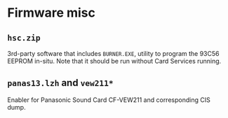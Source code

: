 # Firmware misc

## `hsc.zip`

3rd-party software that includes `BURNER.EXE`, utility to program the 93C56 EEPROM in-situ. Note that it should be run without Card Services running.

## `panas13.lzh` and `vew211*`

Enabler for Panasonic Sound Card CF-VEW211 and corresponding CIS dump.
